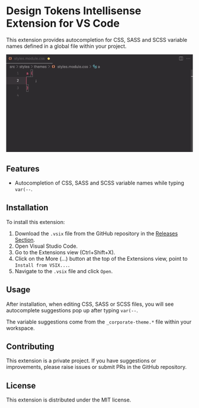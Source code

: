 # Design Tokens Intellisense Extension for VS Code

This extension provides autocompletion for CSS, SASS and SCSS variable names defined in a global file within your project.

![Screenshot of a comment on a GitHub issue showing an image, added in the Markdown, of an Octocat smiling and raising a tentacle.](https://raw.githubusercontent.com/ricardolmsilva/design-tokens-intellisense/main/demo.gif)

## Features

- Autocompletion of CSS, SASS and SCSS variable names while typing `var(--`.

## Installation

To install this extension:

1. Download the `.vsix` file from the GitHub repository in the [Releases Section](https://github.com/ricardolmsilva/design-tokens-intellisense/releases).
2. Open Visual Studio Code.
3. Go to the Extensions view (Ctrl+Shift+X).
4. Click on the More (...) button at the top of the Extensions view, point to `Install from VSIX...`.
5. Navigate to the `.vsix` file and click `Open`.

## Usage

After installation, when editing CSS, SASS or SCSS files, you will see autocomplete suggestions pop up after typing `var(--`.

The variable suggestions come from the `_corporate-theme.*` file within your workspace.

## Contributing

This extension is a private project. If you have suggestions or improvements, please raise issues or submit PRs in the GitHub repository.

## License

This extension is distributed under the MIT license.

